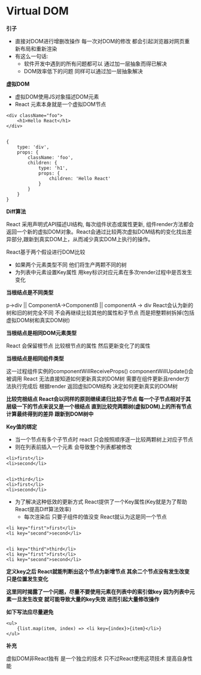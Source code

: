 # Virtual DOM

**引子**

* 直接对DOM进行增删改操作 每一次对DOM的修改 都会引起浏览器对网页重新布局和重新渲染
* 有这么一句话: 
  * 软件开发中遇到的所有问题都可以 通过加一层抽象而得已解决
  * DOM效率低下的问题 同样可以通过加一层抽象解决

**虚拟DOM**

* 虚拟DOM使用JS对象描述DOM元素
* React 元素本身就是一个虚拟DOM节点

```text
<div className="foo">
    <h1>Hello React</h1>
</div>


{
    type: 'div',
    props: {
        className: 'foo',
        children: {
            type: 'h1',
            props: {
                children: 'Hello React'
            }
        }
    }
}
```

**Diff算法**

React 采用声明式API描述UI结构, 每次组件状态或属性更新, 组件render方法都会返回一个新的虚拟DOM对象。React会通过比较两次虚拟DOM结构的变化找出差异部分,跟新到真实DOM上，从而减少真实DOM上执行的操作。

React基于两个假设进行DOM比较

* 如果两个元素类型不同 他们将生产两颗不同的树
* 为列表中元素设置Key属性 用key标识对应元素在多次render过程中是否发生变化

**当根结点是不同类型**

p-&gt;div \|\| ComponentA-&gt;ComponentB \|\| componentA -&gt; div React会认为新的树和旧的树完全不同 不会再继续比较其他的属性和子节点 而是把整颗树拆掉\(包括虚拟DOM树和真实DOM树\)

**当根结点是相同DOM元素类型**

React 会保留根节点 比较根节点的属性 然后更新变化了的属性

**当根结点是相同组件类型**

这一过程组件实例的componentWillReceiveProps\(\) componentWillUpdate\(\)会被调用 React 无法直接知道如何更新真实的DOM树 需要在组件更新且render方法执行完成后 根据render 返回虚拟DOM结构 决定如何更新真实的DOM树

**比较完根结点 React会以同样的原则继续递归比较子节点 每一个子节点相对于其层级一下的节点来说又是一个根结点 直到比较完两颗树\(虚拟DOM\)上的所有节点 计算最终得到的差异 跟新到DOM树中**

**Key值的绑定**

* 当一个节点有多个子节点时 react 只会按照顺序逐一比较两颗树上对应子节点
* 则在列表前插入一个元素 会导致整个列表都被修改

```text
<li>first</li>
<li>second</li>


<li>third</li>
<li>first</li>
<li>second</li>
```

* 为了解决这种低效的更新方式 React提供了一个Key属性\(Key就是为了帮助React提高Diff算法效率\)
  * 每次渲染后 只要子组件的值没变 React就认为这是同一个节点

```text
<li key="first">first</li>
<li key="second">second</li>


<li key="third">third</li>
<li key="first">first</li>
<li key="second">second</li>
```

**定义key之后 React就能判断出这个节点为新增节点 其余二个节点没有发生改变 只是位置发生变化**

**这里同时揭露了一个问题，尽量不要使用元素在列表中的索引做key 因为列表中元素一旦发生改变 就可能导致大量的key失效 进而引起大量修改操作**

**如下写法应尽量避免**

```text
<ul>
    {list.map(item, index) => <li key={index}>{item}</li>}
</ul>
```

**补充**

虚拟DOM非React独有 是一个独立的技术 只不过React使用这项技术 提高自身性能



